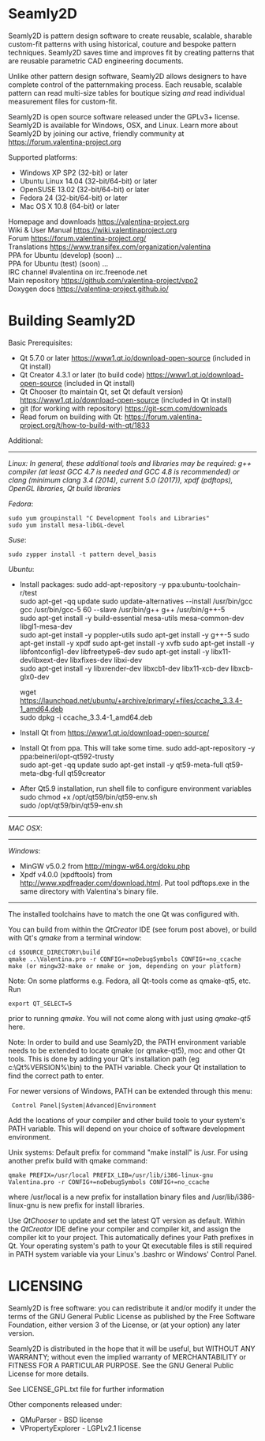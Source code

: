 Seamly2D
====================

Seamly2D is pattern design software to create reusable, scalable, sharable custom-fit patterns with using historical, couture and bespoke pattern techniques. Seamly2D saves time and improves fit by creating patterns that are reusable parametric CAD engineering documents. 

Unlike other pattern design software, Seamly2D allows designers to have complete control of the patternmaking process. Each reusable, scalable pattern can read multi-size tables for boutique sizing *and* read individual measurement files for custom-fit.

Seamly2D is open source software released under the GPLv3+ license.  Seamly2D is available for Windows, OSX, and Linux.  Learn more about Seamly2D by joining our active, friendly community at https://forum.valentina-project.org 

Supported platforms:  
   * Windows XP SP2 (32-bit) or later   
   * Ubuntu Linux 14.04 (32-bit/64-bit) or later   
   * OpenSUSE 13.02 (32-bit/64-bit) or later   
   * Fedora 24 (32-bit/64-bit) or later  
   * Mac OS X 10.8 (64-bit) or later  

Homepage and downloads     https://valentina-project.org   
Wiki & User Manual         https://wiki.valentinaproject.org  
Forum                      https://forum.valentina-project.org/  
Translations               https://www.transifex.com/organization/valentina  
PPA for Ubuntu (develop)   (soon) ...  
PPA for Ubuntu (test)      (soon) ...  
IRC channel                #valentina on irc.freenode.net  
Main repository            https://github.com/valentina-project/vpo2  
Doxygen docs               https://valentina-project.github.io/  

Building Seamly2D
================

Basic Prerequisites:  
   * Qt 5.7.0 or later https://www1.qt.io/download-open-source (included in Qt install)  
   * Qt Creator 4.3.1 or later (to build code) https://www1.qt.io/download-open-source (included in Qt install)  
   * Qt Chooser (to maintain Qt, set Qt default version) https://www1.qt.io/download-open-source (included in Qt install)  
   * git (for working with repository)  https://git-scm.com/downloads  
   * Read forum on building with Qt: https://forum.valentina-project.org/t/how-to-build-with-qt/1833
   
Additional:
________________
*Linux: In general, these additional tools and libraries may be required:
 g++ compiler (at least GCC 4.7 is needed and GCC 4.8 is recommended) or clang (minimum clang 3.4 (2014), current 5.0 (2017)), xpdf (pdftops), OpenGL libraries, Qt build libraries*

<em>Fedora</em>: 
     
    sudo yum groupinstall "C Development Tools and Libraries"  
    sudo yum install mesa-libGL-devel  
     
<em>Suse</em>: 
     
    sudo zypper install -t pattern devel_basis  
         
<em>Ubuntu</em>:  
 
* Install packages:
    sudo add-apt-repository -y ppa:ubuntu-toolchain-r/test     
    sudo apt-get -qq update
    sudo update-alternatives --install /usr/bin/gcc gcc /usr/bin/gcc-5 60 --slave /usr/bin/g++ g++ /usr/bin/g++-5  
    sudo apt-get install -y build-essential mesa-utils mesa-common-dev libgl1-mesa-dev  
    sudo apt-get install -y poppler-utils 
    sudo apt-get install -y g++-5 
    sudo apt-get install -y xpdf 
    sudo apt-get install -y xvfb 
    sudo apt-get install -y libfontconfig1-dev libfreetype6-dev 
    sudo apt-get install -y libx11-devlibxext-dev libxfixes-dev libxi-dev  
    sudo apt-get install -y libxrender-dev libxcb1-dev libx11-xcb-dev libxcb-glx0-dev 
     
    wget https://launchpad.net/ubuntu/+archive/primary/+files/ccache_3.3.4-1_amd64.deb  
    sudo dpkg -i ccache_3.3.4-1_amd64.deb 
  
* Install Qt from https://www1.qt.io/download-open-source/ 
* Install Qt from ppa. This will take some time. 
    sudo add-apt-repository -y ppa:beineri/opt-qt592-trusty  
    sudo apt-get -qq update 
    sudo apt-get install -y qt59-meta-full qt59-meta-dbg-full qt59creator 
* After Qt5.9 installation, run shell file to configure environment variables 
    sudo chmod +x /opt/qt59/bin/qt59-env.sh  
    sudo /opt/qt59/bin/qt59-env.sh  
   
________________

 <em>MAC OSX</em>:  
________________

<em>Windows</em>: 

* MinGW v5.0.2 from http://mingw-w64.org/doku.php  
* Xpdf v4.0.0 (xpdftools) from http://www.xpdfreader.com/download.html. Put tool pdftops.exe in the same directory with Valentina's binary file.  

________________

The installed toolchains have to match the one Qt was configured with.

You can build from within the <em>QtCreator</em> IDE (see forum post above), or build with Qt's <em>qmake</em> from a terminal window:

    cd $SOURCE_DIRECTORY\build
    qmake ..\Valentina.pro -r CONFIG+=noDebugSymbols CONFIG+=no_ccache
    make (or mingw32-make or nmake or jom, depending on your platform)

Note: On some platforms e.g. Fedora, all Qt-tools come as qmake-qt5, etc. Run 

    export QT_SELECT=5

prior to running <em>qmake</em>. You will not come along with just using <em>qmake-qt5</em> here.

Note: In order to build and use Seamly2D, the PATH environment variable needs to be extended to locate qmake (or qmake-qt5), moc and other Qt tools. This is done by adding your Qt's installation path (eg c:\Qt\%VERSION%\bin) to the PATH variable. Check your Qt installation to find the correct path to enter. 

For newer versions of Windows, PATH can be extended through this menu:

     Control Panel|System|Advanced|Environment

Add the locations of your compiler and other build tools to your system's PATH variable. This will depend on your choice of software development environment.

Unix systems: 
Default prefix for command "make install" is /usr. For using another prefix build with qmake command:

    qmake PREFIX=/usr/local PREFIX_LIB=/usr/lib/i386-linux-gnu Valentina.pro -r CONFIG+=noDebugSymbols CONFIG+=no_ccache

where /usr/local is a new prefix for installation binary files and /usr/lib/i386-linux-gnu is new prefix for install libraries.  

Use <em>QtChooser</em> to update and set the latest QT version as default. Within the <em>QtCreator</em> IDE define your compiler and compiler kit, and assign the compiler kit to your project. This automatically defines your Path prefixes in Qt. Your operating system's path to your Qt executable files is still required in PATH system variable via your Linux's .bashrc or Windows' Control Panel.

LICENSING
================
Seamly2D is free software: you can redistribute it and/or modify
it under the terms of the GNU General Public License as published by
the Free Software Foundation, either version 3 of the License, or
(at your option) any later version.

Seamly2D is distributed in the hope that it will be useful,
but WITHOUT ANY WARRANTY; without even the implied warranty of
MERCHANTABILITY or FITNESS FOR A PARTICULAR PURPOSE.  See the
GNU General Public License for more details.

See LICENSE_GPL.txt file for further information

Other components released under:
* QMuParser - BSD license
* VPropertyExplorer - LGPLv2.1 license

